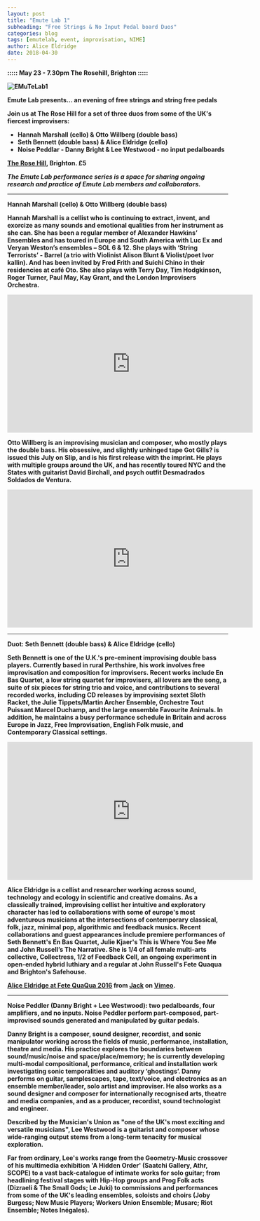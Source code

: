 ```yaml
---
layout: post
title: "Emute Lab 1"
subheading: "Free Strings & No Input Pedal board Duos"
categories: blog
tags: [emutelab, event, improvisation, NIME]
author: Alice Eldridge
date: 2018-04-30
---
```





<b> :::::  May 23 - 7.30pm The Rosehill, Brighton :::::   <b>

![EMuTeLab1](/img/emuteGigPoster_noText_landscape.png)

<b>Emute Lab presents... an evening of free strings and string free pedals</b>

Join us at The Rose Hill for a set of three duos from some of the UK's fiercest improvisers:

- Hannah Marshall (cello) & Otto Willberg (double bass)
- Seth Bennett (double bass) & Alice Eldridge (cello)
- Noise Peddlar - Danny Bright & Lee Westwood - no input pedalboards

<a href="http://www.therosehill.co.uk">The Rose Hill</a>, Brighton. £5

*The Emute Lab performance series is a space for sharing ongoing research and practice of Emute Lab members and collaborators.*


----
<b>Hannah Marshall (cello) & Otto Willberg (double bass)</b>

<b>Hannah Marshall</b> is a cellist who is continuing to extract, invent, and exorcize as many sounds and emotional qualities from her instrument as she can. She has been a regular member of Alexander Hawkins’ Ensembles and has toured in Europe and South America with Luc Ex and Veryan Weston’s ensembles – SOL 6 & 12. She plays with ‘String Terrorists’ - Barrel (a trio with Violinist Alison Blunt & Violist/poet Ivor kallin). And has been invited by Fred Frith and Suichi Chino in their residencies at café Oto. She also plays with Terry Day, Tim Hodgkinson, Roger Turner, Paul May, Kay Grant, and the London Improvisers Orchestra.

<iframe width="560" height="315" src="https://www.youtube.com/embed/je2V2a53RYM" frameborder="0" allow="autoplay; encrypted-media" allowfullscreen></iframe>

<b>Otto Willberg</b> is an improvising musician and composer, who mostly plays the double bass. His obsessive, and slightly unhinged tape Got Gills? is issued this July on Slip, and is his first release with the imprint. He plays with multiple groups around the UK, and has recently toured NYC and the States with guitarist David Birchall, and psych outfit Desmadrados Soldados de Ventura.

<iframe width="560" height="315" src="https://www.youtube.com/embed/GHU2jB5-mak" frameborder="0" allow="autoplay; encrypted-media" allowfullscreen></iframe>

----
<b>Duot: Seth Bennett (double bass) & Alice Eldridge (cello)</b>
</br>

<b>Seth Bennett</b> is one of the U.K.'s pre-eminent improvising double bass players. Currently based in rural Perthshire, his work involves free improvisation and composition for improvisers. Recent works include En Bas Quartet, a low string quartet for improvisers, all lovers are the song, a suite of six pieces for string trio and voice, and contributions to several recorded works, including CD releases by improvising sextet Sloth Racket, the Julie Tippets/Martin Archer Ensemble, Orchestre Tout Puissant Marcel Duchamp, and the large ensemble Favourite Animals. In addition, he maintains a busy performance schedule in Britain and across Europe in Jazz, Free Improvisation, English Folk music, and Contemporary Classical settings.

<iframe width="560" height="315" src="https://www.youtube.com/embed/gFhNe-YtVm4" frameborder="0" allow="autoplay; encrypted-media" allowfullscreen></iframe>


<b>Alice Eldridge</b> is a cellist and researcher working across sound, technology and ecology in scientific and creative domains. As a classically trained, improvising cellist her intuitive and exploratory character has led to collaborations with some of europe's most adventurous musicians at the  intersections of contemporary classical, folk, jazz, minimal pop, algorithmic and feedback musics. Recent collaborations and guest appearances include premiere performances of Seth Bennett's En Bas Quartet, Julie Kjaer's This is Where You See Me and John Russell’s The Narrative. She is 1/4 of all female multi-arts collective, Collectress, 1/2 of Feedback Cell, an ongoing experiment in open-ended hybrid luthiary and a regular at John Russell's Fete Quaqua and Brighton's Safehouse.

<div style="position:relative;"><iframe src="https://player.vimeo.com/video/180304450" style="position:absolute;top:0;left:0;width:100%;height:100%;" frameborder="0" webkitallowfullscreen mozallowfullscreen allowfullscreen></iframe></div><script src="https://player.vimeo.com/api/player.js"></script>
<p><a href="https://vimeo.com/180304450">Alice Eldridge at Fete QuaQua 2016</a> from <a href="https://vimeo.com/user54602909">Jack</a> on <a href="https://vimeo.com">Vimeo</a>.</p>

----

<b>Noise Peddler</b> (Danny Bright + Lee Westwood): two pedalboards, four amplifiers, and no inputs. Noise Peddler perform part-composed, part-improvised sounds generated and manipulated by guitar pedals.


<b>Danny Bright</b> is a composer, sound designer, recordist, and sonic manipulator working across the fields of music, performance, installation, theatre and media. His practice explores the boundaries between sound/music/noise and space/place/memory; he is currently developing multi-modal compositional, performance, critical and installation work investigating sonic temporalities and auditory ‘ghostings’. Danny performs on guitar, samplescapes, tape, text/voice, and electronics as an ensemble member/leader, solo artist and improviser. He also works as a sound designer and composer for internationally recognised arts, theatre and media companies, and as a producer, recordist, sound technologist and engineer.

Described by the Musician's Union as "one of the UK's most exciting and versatile musicians", <b>Lee Westwood</b> is a guitarist and composer whose wide-ranging output stems from a long-term tenacity for musical exploration.

Far from ordinary, Lee's works range from the Geometry-Music crossover of his multimedia exhibition 'A Hidden Order' (Saatchi Gallery, Athr, SCOPE) to a vast back-catalogue of intimate works for solo guitar; from headlining festival stages with Hip-Hop groups and Prog Folk acts (Dizraeli & The Small Gods; Le Juki) to commissions and performances from some of the UK's leading ensembles, soloists and choirs (Joby Burgess; New Music Players; Workers Union Ensemble; Musarc; Riot Ensemble; Notes Inégales).
